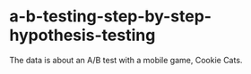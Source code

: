 # a-b-testing-step-by-step-hypothesis-testing
  The data is about an A/B test with a mobile game, Cookie Cats.
